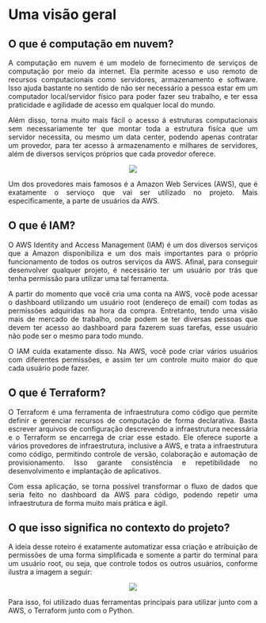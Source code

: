 # Uma visão geral

<div style = "text-align: justify">

## O que é computação em nuvem?

A computação em nuvem é um modelo de fornecimento de serviços de computação por meio da internet. Ela permite acesso e uso remoto de recursos computacionais como servidores, armazenamento e software. Isso ajuda bastante no sentido de não ser necessário a pessoa estar em um computador local/servidor físico para poder fazer seu trabalho, e ter essa praticidade e agilidade de acesso em qualquer local do mundo.

Além disso, torna muito mais fácil o acesso á estruturas computacionais sem necessariamente ter que montar toda a estrutura fisíca que um servidor necessita, ou mesmo um data center, podendo apenas contratar um provedor, para ter acesso à armazenamento e milhares de servidores, além de diversos serviços próprios que cada provedor oferece. 

<div style ="display:flex;align-items:center;justify-content:center;"><img src="image\what-is-the-cloud.png"></div>

Um dos provedores mais famosos é a Amazon Web Services (AWS), que é exatamente o servioço que vai ser utilizado no projeto. Mais especificamente, a parte de usuários da AWS.

## O que é IAM?

O AWS Identity and Access Management (IAM) é um dos diversos serviços que a Amazon disponibiliza e um dos mais importantes para o próprio funcionamento de todos os outros serviços da AWS. Afinal, para conseguir desenvolver qualquer projeto, é necessário ter um usuário por trás que tenha permissão para utilizar uma tal ferramenta.

A partir do momento que você cria uma conta na AWS, você pode acessar o dashboard utilizando um usuário root (endereço de email) com todas as permissões adquiridas na hora da compra. Entretanto, tendo uma visão mais de mercado de trabalho, onde podem se ter diversas pessoas que devem ter acesso ao dashboard para fazerem suas tarefas, esse usuário não pode ser o mesmo para todo mundo.

O IAM cuida exatamente disso. Na AWS, você pode criar vários usuários com diferentes permissões, e assim ter um controle muito maior do que cada usuário pode fazer. 

## O que é Terraform?

O Terraform é uma ferramenta de infraestrutura como código que permite definir e gerenciar recursos de computação de forma declarativa. Basta escrever arquivos de configuração descrevendo a infraestrutura necessária e o Terraform se encarrega de criar esse estado. Ele oferece suporte a vários provedores de infraestrutura, inclusive a AWS, e trata a infraestrutura como código, permitindo controle de versão, colaboração e automação de provisionamento. Isso garante consistência e repetibilidade no desenvolvimento e implantação de aplicativos.

Com essa aplicação, se torna possível transformar o fluxo de dados que seria feito no dashboard da AWS para código, podendo repetir uma infraestrutura de forma muito mais prática e ágil.

## O que isso significa no contexto do projeto?

A ideia desse roteiro é exatamente automatizar essa criação e atribuição de permissões de uma forma simplificada e somente a partir do terminal para um usuário root, ou seja, que controle todos os outros usuários, conforme ilustra a imagem a seguir:

<div style ="display:flex;align-items:center;justify-content:center;"><img src="image/img_exemplo.svg"></div>

Para isso, foi utilizado duas ferramentas principais para utilizar junto com a AWS, o Terraform junto com o Python.

</div>